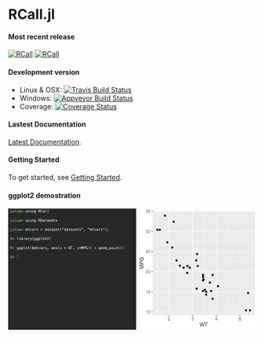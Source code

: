 # RCall.jl

#### Most recent release
[![RCall](http://pkg.julialang.org/badges/RCall_0.4.svg)](http://pkg.julialang.org/?pkg=RCall&ver=0.4)
[![RCall](http://pkg.julialang.org/badges/RCall_0.5.svg)](http://pkg.julialang.org/?pkg=RCall&ver=0.5)

#### Development version
* Linux & OSX: [![Travis Build Status](https://travis-ci.org/JuliaStats/RCall.jl.svg?branch=master)](https://travis-ci.org/JuliaStats/RCall.jl)
* Windows: [![Appveyor Build Status](https://ci.appveyor.com/api/projects/status/y3kxma63apcig150/branch/master?svg=true)](https://ci.appveyor.com/project/simonbyrne/rcall-jl)
* Coverage: [![Coverage Status](https://coveralls.io/repos/github/JuliaStats/RCall.jl/badge.svg?branch=master)](https://coveralls.io/github/JuliaStats/RCall.jl?branch=master)

#### Lastest Documentation

[Latest Documentation](http://juliastats.github.io/RCall.jl/latest).
 
#### Getting Started
To get started, see [Getting Started](http://juliastats.github.io/RCall.jl/latest/gettingstarted).


#### ggplot2 demostration

![](ggplot.png)
